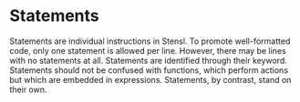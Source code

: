 # Statements

Statements are individual instructions in Stensl. To promote well-formatted code, only one statement is allowed per line. However, there may be lines with no statements at all. Statements are identified through their keyword. Statements should not be confused with functions, which perform actions but which are embedded in expressions. Statements, by contrast, stand on their own.

